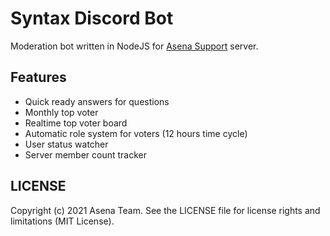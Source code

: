 # Syntax Discord Bot
Moderation bot written in NodeJS for [Asena Support](https://discord.gg/CRgXhfs) server.

## Features
- Quick ready answers for questions
- Monthly top voter
- Realtime top voter board
- Automatic role system for voters (12 hours time cycle)
- User status watcher
- Server member count tracker

## LICENSE
Copyright (c) 2021 Asena Team. See the LICENSE file for license rights and limitations (MIT License).
